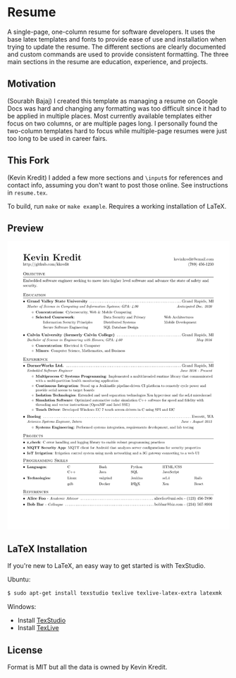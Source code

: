 # Resume

A single-page, one-column resume for software developers. It uses the base latex templates and fonts to provide ease of use and installation when trying to update the resume. The different sections are clearly documented and custom commands are used to provide consistent formatting. The three main sections in the resume are education, experience, and projects.

## Motivation

(Sourabh Bajaj) I created this template as managing a resume on Google Docs was hard and changing any formatting was too difficult since it had to be applied in multiple places. Most currently available templates either focus on two columns, or are multiple pages long. I personally found the two-column templates hard to focus while multiple-page resumes were just too long to be used in career fairs.

## This Fork

(Kevin Kredit) I added a few more sections and `\input`s for references and contact info, assuming you don't want to post those online. See instructions in `resume.tex`.

To build, run `make` or `make example`. Requires a working installation of LaTeX.

## Preview

![Resume Screenshot](/example/example-resume-1.png)

## LaTeX Installation

If you're new to LaTeX, an easy way to get started is with TexStudio.

Ubuntu:

```sh
$ sudo apt-get install texstudio texlive texlive-latex-extra latexmk
```

Windows:

- Install [TexStudio](http://texstudio.sourceforge.net/)
- Install [TexLive](https://www.tug.org/texlive/acquire-netinstall.html)

## License

Format is MIT but all the data is owned by Kevin Kredit.
